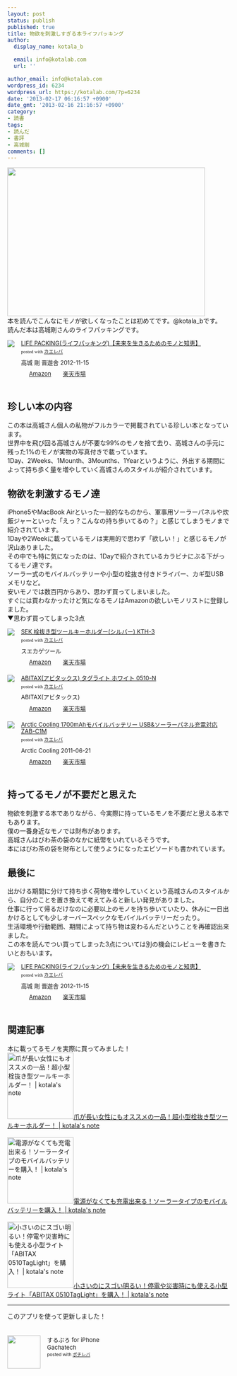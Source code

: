 ```yaml
---
layout: post
status: publish
published: true
title: 物欲を刺激しすぎる本ライフパッキング
author:
  display_name: kotala_b

  email: info@kotalab.com
  url: ''

author_email: info@kotalab.com
wordpress_id: 6234
wordpress_url: https://kotalab.com/?p=6234
date: '2013-02-17 06:16:57 +0900'
date_gmt: '2013-02-16 21:16:57 +0900'
category:
- 読書
tags:
- 読んだ
- 書評
- 高城剛
comments: []
---
```

<p><img alt="" src="https://kotalab.com/wp-content/uploads/slooProImg_20130217061655.jpg" width="448" height="336" /><br />
本を読んでこんなにモノが欲しくなったことは初めてです。@kotala_bです。<br />
読んだ本は高城剛さんのライフパッキングです。</p>
<div class="kaerebalink-box" style="text-align:left;padding-bottom:20px;font-size:small;/zoom: 1;overflow: hidden;">
<div class="kaerebalink-image" style="float:left;margin:0 15px 10px 0;"><a href="http://www.amazon.co.jp/exec/obidos/ASIN/486391671X/same-22/ref=nosim/" rel="nofollow" target="_blank"><img src="http://ecx.images-amazon.com/images/I/51R3KeLvdQL._SL160_.jpg" style="border: none;" /></a></div>
<div class="kaerebalink-info" style="line-height:120%;/zoom: 1;overflow: hidden;">
<div class="kaerebalink-name" style="margin-bottom:10px;line-height:120%"><a href="http://www.amazon.co.jp/exec/obidos/ASIN/486391671X/same-22/ref=nosim/" rel="nofollow" target="_blank">LIFE PACKING(ライフパッキング)【未来を生きるためのモノと知恵】</a>
<div class="kaerebalink-powered-date" style="font-size:8pt;margin-top:5px;font-family:verdana;line-height:120%">posted with <a href="http://kaereba.com" target="_blank">カエレバ</a></div>
</div>
<div class="kaerebalink-detail" style="margin-bottom:5px;">高城 剛 晋遊舎 2012-11-15    </div>
<div class="kaerebalink-link1" style="margin-top:10px;">
<div class="shoplinkamazon" style="display:inline;margin-right:5px;background: url('http://img.yomereba.com/tam_k_01.gif') 0 0 no-repeat;padding: 2px 0 2px 18px;white-space: nowrap;"><a href="http://www.amazon.co.jp/gp/search?keywords=LIFE%20PACKING&__mk_ja_JP=%83J%83%5E%83J%83i&tag=same-22" rel="nofollow" target="_blank" title="アマゾン" >Amazon</a></div>
<div class="shoplinkrakuten" style="display:inline;margin-right:5px;background: url('http://img.yomereba.com/tam_k_01.gif') 0 -50px no-repeat;padding: 2px 0 2px 18px;white-space: nowrap;"><a href="http://hb.afl.rakuten.co.jp/hgc/0fac4537.dbf8529f.0fac4538.a4466d9e/?pc=http%3A%2F%2Fsearch.rakuten.co.jp%2Fsearch%2Fmall%2FLIFE%2520PACKING%2F-%2Ff.1-p.1-s.1-sf.0-st.A-v.2%3Fx%3D0%26scid%3Daf_ich_link_urltxt%26m%3Dhttp%3A%2F%2Fm.rakuten.co.jp%2F" rel="nofollow" target="_blank" title="楽天市場" >楽天市場</a></div>
</div>
</div>
<div class="booklink-footer" style="clear: left"></div>
</div>
<p><!--more--></p>
<h2>珍しい本の内容</h2>
<p>この本は高城さん個人の私物がフルカラーで掲載されている珍しい本となっています。<br />
世界中を飛び回る高城さんが不要な99%のモノを捨て去り、高城さんの手元に残った1%のモノが実物の写真付きで載っています。<br />
1Day、2Weeks、1Mounth、3Mounths、1Yearというように、外出する期間によって持ち歩く量を増やしていく高城さんのスタイルが紹介されています。</p>
<h2>物欲を刺激するモノ達</h2>
<p>iPhone5やMacBook Airといった一般的なものから、軍事用ソーラーパネルや炊飯ジャーといった「えっ？こんなの持ち歩いてるの？」と感じてしまうモノまで紹介されています。<br />
1Dayや2Weekに載っているモノは実用的で思わず「欲しい！」と感じるモノが沢山ありました。<br />
その中でも特に気になったのは、1Dayで紹介されているカラビナにぶる下がってるモノ達です。<br />
ソーラー式のモバイルバッテリーや小型の栓抜き付きドライバー、カギ型USBメモリなど。<br />
安いモノでは数百円からあり、思わず買ってしまいました。<br />
すぐには買わなかったけど気になるモノはAmazonの欲しいモノリストに登録しました。<br />
▼思わず買ってしまった3点</p>
<div class="kaerebalink-box" style="text-align:left;padding-bottom:20px;font-size:small;/zoom: 1;overflow: hidden;">
<div class="kaerebalink-image" style="float:left;margin:0 15px 10px 0;"><a href="http://www.amazon.co.jp/exec/obidos/ASIN/B001V7HYC8/same-22/ref=nosim/" rel="nofollow" target="_blank"><img src="http://ecx.images-amazon.com/images/I/31tYy9hV9aL._SL160_.jpg" style="border: none;" /></a></div>
<div class="kaerebalink-info" style="line-height:120%;/zoom: 1;overflow: hidden;">
<div class="kaerebalink-name" style="margin-bottom:10px;line-height:120%"><a href="http://www.amazon.co.jp/exec/obidos/ASIN/B001V7HYC8/same-22/ref=nosim/" rel="nofollow" target="_blank">SEK 栓抜き型ツールキーホルダー(シルバー) KTH-3</a>
<div class="kaerebalink-powered-date" style="font-size:8pt;margin-top:5px;font-family:verdana;line-height:120%">posted with <a href="http://kaereba.com" target="_blank">カエレバ</a></div>
</div>
<div class="kaerebalink-detail" style="margin-bottom:5px;"> スエカゲツール     </div>
<div class="kaerebalink-link1" style="margin-top:10px;">
<div class="shoplinkamazon" style="display:inline;margin-right:5px;background: url('http://img.yomereba.com/tam_k_01.gif') 0 0 no-repeat;padding: 2px 0 2px 18px;white-space: nowrap;"><a href="http://www.amazon.co.jp/gp/search?keywords=KTH-3%20%90%F0%94%B2%82%AB%8C%5E%83c%81%5B%83%8B%83L%81%5B%83z%83%8B%83_%81%5B&__mk_ja_JP=%83J%83%5E%83J%83i&tag=same-22" rel="nofollow" target="_blank" title="アマゾン" >Amazon</a></div>
<div class="shoplinkrakuten" style="display:inline;margin-right:5px;background: url('http://img.yomereba.com/tam_k_01.gif') 0 -50px no-repeat;padding: 2px 0 2px 18px;white-space: nowrap;"><a href="http://hb.afl.rakuten.co.jp/hgc/0fac4537.dbf8529f.0fac4538.a4466d9e/?pc=http%3A%2F%2Fsearch.rakuten.co.jp%2Fsearch%2Fmall%2FKTH-3%2520%25E6%25A0%2593%25E6%258A%259C%25E3%2581%258D%25E5%259E%258B%25E3%2583%2584%25E3%2583%25BC%25E3%2583%25AB%25E3%2582%25AD%25E3%2583%25BC%25E3%2583%259B%25E3%2583%25AB%25E3%2583%2580%25E3%2583%25BC%2F-%2Ff.1-p.1-s.1-sf.0-st.A-v.2%3Fx%3D0%26scid%3Daf_ich_link_urltxt%26m%3Dhttp%3A%2F%2Fm.rakuten.co.jp%2F" rel="nofollow" target="_blank" title="楽天市場" >楽天市場</a></div>
</div>
</div>
<div class="booklink-footer" style="clear: left"></div>
</div>
<div class="kaerebalink-box" style="text-align:left;padding-bottom:20px;font-size:small;/zoom: 1;overflow: hidden;">
<div class="kaerebalink-image" style="float:left;margin:0 15px 10px 0;"><a href="http://www.amazon.co.jp/exec/obidos/ASIN/B001GMAFW4/same-22/ref=nosim/" rel="nofollow" target="_blank"><img src="http://ecx.images-amazon.com/images/I/31I%2BIz8L7JL._SL160_.jpg" style="border: none;" /></a></div>
<div class="kaerebalink-info" style="line-height:120%;/zoom: 1;overflow: hidden;">
<div class="kaerebalink-name" style="margin-bottom:10px;line-height:120%"><a href="http://www.amazon.co.jp/exec/obidos/ASIN/B001GMAFW4/same-22/ref=nosim/" rel="nofollow" target="_blank">ABITAX(アビタックス) タグライト ホワイト 0510-N</a>
<div class="kaerebalink-powered-date" style="font-size:8pt;margin-top:5px;font-family:verdana;line-height:120%">posted with <a href="http://kaereba.com" target="_blank">カエレバ</a></div>
</div>
<div class="kaerebalink-detail" style="margin-bottom:5px;"> ABITAX(アビタックス) </div>
<div class="kaerebalink-link1" style="margin-top:10px;">
<div class="shoplinkamazon" style="display:inline;margin-right:5px;background: url('http://img.yomereba.com/tam_k_01.gif') 0 0 no-repeat;padding: 2px 0 2px 18px;white-space: nowrap;"><a href="http://www.amazon.co.jp/gp/search?keywords=%83A%83r%83%5E%83b%83N%83X%20ABITAX&__mk_ja_JP=%83J%83%5E%83J%83i&tag=same-22" rel="nofollow" target="_blank" title="アマゾン" >Amazon</a></div>
<div class="shoplinkrakuten" style="display:inline;margin-right:5px;background: url('http://img.yomereba.com/tam_k_01.gif') 0 -50px no-repeat;padding: 2px 0 2px 18px;white-space: nowrap;"><a href="http://hb.afl.rakuten.co.jp/hgc/0fac4537.dbf8529f.0fac4538.a4466d9e/?pc=http%3A%2F%2Fsearch.rakuten.co.jp%2Fsearch%2Fmall%2F%25E3%2582%25A2%25E3%2583%2593%25E3%2582%25BF%25E3%2583%2583%25E3%2582%25AF%25E3%2582%25B9%2520ABITAX%2F-%2Ff.1-p.1-s.1-sf.0-st.A-v.2%3Fx%3D0%26scid%3Daf_ich_link_urltxt%26m%3Dhttp%3A%2F%2Fm.rakuten.co.jp%2F" rel="nofollow" target="_blank" title="楽天市場" >楽天市場</a></div>
</div>
</div>
<div class="booklink-footer" style="clear: left"></div>
</div>
<div class="kaerebalink-box" style="text-align:left;padding-bottom:20px;font-size:small;/zoom: 1;overflow: hidden;">
<div class="kaerebalink-image" style="float:left;margin:0 15px 10px 0;"><a href="http://www.amazon.co.jp/exec/obidos/ASIN/B0056DD99U/same-22/ref=nosim/" rel="nofollow" target="_blank"><img src="http://ecx.images-amazon.com/images/I/41yuvmBlTXL._SL160_.jpg" style="border: none;" /></a></div>
<div class="kaerebalink-info" style="line-height:120%;/zoom: 1;overflow: hidden;">
<div class="kaerebalink-name" style="margin-bottom:10px;line-height:120%"><a href="http://www.amazon.co.jp/exec/obidos/ASIN/B0056DD99U/same-22/ref=nosim/" rel="nofollow" target="_blank">Arctic Cooling 1700mAhモバイルバッテリー USB&ソーラーパネル充電対応 ZAB-C1M</a>
<div class="kaerebalink-powered-date" style="font-size:8pt;margin-top:5px;font-family:verdana;line-height:120%">posted with <a href="http://kaereba.com" target="_blank">カエレバ</a></div>
</div>
<div class="kaerebalink-detail" style="margin-bottom:5px;"> Arctic Cooling 2011-06-21</div>
<div class="kaerebalink-link1" style="margin-top:10px;">
<div class="shoplinkamazon" style="display:inline;margin-right:5px;background: url('http://img.yomereba.com/tam_k_01.gif') 0 0 no-repeat;padding: 2px 0 2px 18px;white-space: nowrap;"><a href="http://www.amazon.co.jp/gp/search?keywords=ZAB-C1M&__mk_ja_JP=%83J%83%5E%83J%83i&tag=same-22" rel="nofollow" target="_blank" title="アマゾン" >Amazon</a></div>
<div class="shoplinkrakuten" style="display:inline;margin-right:5px;background: url('http://img.yomereba.com/tam_k_01.gif') 0 -50px no-repeat;padding: 2px 0 2px 18px;white-space: nowrap;"><a href="http://hb.afl.rakuten.co.jp/hgc/0fac4537.dbf8529f.0fac4538.a4466d9e/?pc=http%3A%2F%2Fsearch.rakuten.co.jp%2Fsearch%2Fmall%2FZAB-C1M%2F-%2Ff.1-p.1-s.1-sf.0-st.A-v.2%3Fx%3D0%26scid%3Daf_ich_link_urltxt%26m%3Dhttp%3A%2F%2Fm.rakuten.co.jp%2F" rel="nofollow" target="_blank" title="楽天市場" >楽天市場</a></div>
</div>
</div>
<div class="booklink-footer" style="clear: left"></div>
</div>
<h2>持ってるモノが不要だと思えた</h2>
<p>物欲を刺激する本でありながら、今実際に持っているモノを不要だと思える本でもあります。<br />
僕の一番身近なモノでは財布があります。<br />
高城さんはびわ茶の袋のなかに紙幣をいれているそうです。<br />
本にはびわ茶の袋を財布として使うようになったエピソードも書かれています。</p>
<h2>最後に</h2>
<p>出かける期間に分けて持ち歩く荷物を増やしていくという高城さんのスタイルから、自分のことを置き換えて考えてみると新しい発見がありました。<br />
仕事に行って帰るだけなのに必要以上のモノを持ち歩いていたり、休みに一日出かけるとしても少しオーバースペックなモバイルバッテリーだったり。<br />
生活環境や行動範囲、期間によって持ち物は変わるんだということを再確認出来ました。<br />
この本を読んでつい買ってしまった3点については別の機会にレビューを書きたいとおもいます。</p>
<div class="kaerebalink-box" style="text-align:left;padding-bottom:20px;font-size:small;/zoom: 1;overflow: hidden;">
<div class="kaerebalink-image" style="float:left;margin:0 15px 10px 0;"><a href="http://www.amazon.co.jp/exec/obidos/ASIN/486391671X/same-22/ref=nosim/" rel="nofollow" target="_blank"><img src="http://ecx.images-amazon.com/images/I/51R3KeLvdQL._SL160_.jpg" style="border: none;" /></a></div>
<div class="kaerebalink-info" style="line-height:120%;/zoom: 1;overflow: hidden;">
<div class="kaerebalink-name" style="margin-bottom:10px;line-height:120%"><a href="http://www.amazon.co.jp/exec/obidos/ASIN/486391671X/same-22/ref=nosim/" rel="nofollow" target="_blank">LIFE PACKING(ライフパッキング)【未来を生きるためのモノと知恵】</a>
<div class="kaerebalink-powered-date" style="font-size:8pt;margin-top:5px;font-family:verdana;line-height:120%">posted with <a href="http://kaereba.com" target="_blank">カエレバ</a></div>
</div>
<div class="kaerebalink-detail" style="margin-bottom:5px;">高城 剛 晋遊舎 2012-11-15    </div>
<div class="kaerebalink-link1" style="margin-top:10px;">
<div class="shoplinkamazon" style="display:inline;margin-right:5px;background: url('http://img.yomereba.com/tam_k_01.gif') 0 0 no-repeat;padding: 2px 0 2px 18px;white-space: nowrap;"><a href="http://www.amazon.co.jp/gp/search?keywords=LIFE%20PACKING&__mk_ja_JP=%83J%83%5E%83J%83i&tag=same-22" rel="nofollow" target="_blank" title="アマゾン" >Amazon</a></div>
<div class="shoplinkrakuten" style="display:inline;margin-right:5px;background: url('http://img.yomereba.com/tam_k_01.gif') 0 -50px no-repeat;padding: 2px 0 2px 18px;white-space: nowrap;"><a href="http://hb.afl.rakuten.co.jp/hgc/0fac4537.dbf8529f.0fac4538.a4466d9e/?pc=http%3A%2F%2Fsearch.rakuten.co.jp%2Fsearch%2Fmall%2FLIFE%2520PACKING%2F-%2Ff.1-p.1-s.1-sf.0-st.A-v.2%3Fx%3D0%26scid%3Daf_ich_link_urltxt%26m%3Dhttp%3A%2F%2Fm.rakuten.co.jp%2F" rel="nofollow" target="_blank" title="楽天市場" >楽天市場</a></div>
</div>
</div>
<div class="booklink-footer" style="clear: left"></div>
</div>
<h2 class="rele">関連記事</h2>
<p>本に載ってるモノを実際に買ってみました！<br />
<a href="https://kotalab.com/multi-tool" target="_blank"><img  class="alignleft" src="https://kotalab.com/wp-content/uploads/6waytools_130220-448x336.jpg" alt="爪が長い女性にもオススメの一品！超小型栓抜き型ツールキーホルダー！ | kotala's note" width="150" /></a><a href="https://kotalab.com/multi-tool" target="_blank">爪が長い女性にもオススメの一品！超小型栓抜き型ツールキーホルダー！ | kotala's note</a><br style="clear:both;" /><br />
<a href="https://kotalab.com/solarbattery" target="_blank"><img  class="alignleft" src="https://kotalab.com/wp-content/uploads/solarbattery_130220-448x336.jpg" alt="電源がなくても充電出来る！ソーラータイプのモバイルバッテリーを購入！ | kotala's note" width="150" /></a><a href="https://kotalab.com/solarbattery" target="_blank">電源がなくても充電出来る！ソーラータイプのモバイルバッテリーを購入！ | kotala's note</a><br style="clear:both;" /><br />
<a href="https://kotalab.com/abitax-taglight" target="_blank"><img  class="alignleft" src="https://kotalab.com/wp-content/uploads/abitax_130222-448x336.jpg" alt="小さいのにスゴい明るい！停電や災害時にも使える小型ライト「ABITAX 0510TagLight」を購入！ | kotala's note" width="150" /></a><a href="https://kotalab.com/abitax-taglight" target="_blank">小さいのにスゴい明るい！停電や災害時にも使える小型ライト「ABITAX 0510TagLight」を購入！ | kotala's note</a><br style="clear:both;" /></p>
<hr>
<p>このアプリを使って更新しました！</p>
<div class="pochireba" style="text-align:left;font-size:small;padding:20px 0;/zoom: 1;overflow: hidden;"><span class="removed_link" title="http://click.linksynergy.com/fs-bin/click?id=d2yYUp776R4&amp;subid=&amp;offerid=94348.1&amp;type=3&amp;tmpid=3910&amp;RD_PARM1=http%253A%252F%252Fitunes.apple.com%252Fjp%252Fapp%252Fsurupuro-for-iphone%252Fid436676299%253Fmt%253D8%2526uo%253D4"><img src="http://a1.mzstatic.com/us/r1000/065/Purple/v4/4c/c6/a8/4cc6a855-cc5c-34ed-0436-36e219eafb81/mzl.xejvrijs.jpg" width="75" height="75" style="float:left;margin:0 15px 0 0;" class="pochi_img" ></span>
<div class="pochi_info" style="text-align:left;/zoom: 1;overflow: hidden;">
<div class="pochi_name"><span class="removed_link" title="http://click.linksynergy.com/fs-bin/click?id=d2yYUp776R4&amp;subid=&amp;offerid=94348.1&amp;type=3&amp;tmpid=3910&amp;RD_PARM1=http%253A%252F%252Fitunes.apple.com%252Fjp%252Fapp%252Fsurupuro-for-iphone%252Fid436676299%253Fmt%253D8%2526uo%253D4">するぷろ for iPhone</span></div>
<div class="pochi_seller"><span class="removed_link" title="http://click.linksynergy.com/fs-bin/click?id=d2yYUp776R4&amp;subid=&amp;offerid=94348.1&amp;type=3&amp;tmpid=3910&amp;RD_PARM1=http%253A%252F%252Fitunes.apple.com%252Fjp%252Fartist%252Fgachatech%252Fid358731102%253Fuo%253D4">Gachatech</span></div>
<div class="pochi_post" style="font-size:x-small;">posted with <a href="http://pochireba.com" target="_blank">ポチレバ</a></div>
</div>
<div class="pochireba-footer" style="clear: left"></div>
</div>
